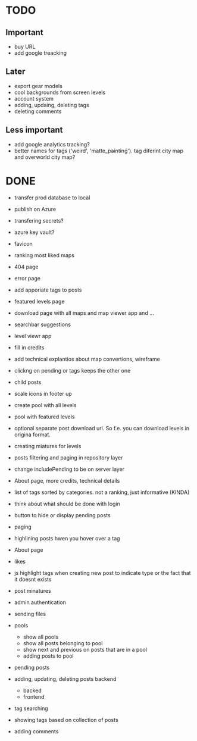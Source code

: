 # TODO
## Important

- buy URL
- add google treacking

## Later
- export gear models
- cool backgrounds from screen levels
- account system
- adding, updaing, deleting tags
- deleting comments

## Less important
- add google analytics tracking?
- better names for tags ('weird', 'matte_painting'). tag diferint city map and overworld city map?


# DONE
- transfer prod database to local
- publish on Azure
- transfering secrets?
- azure key vault?
- favicon
- ranking most liked maps
- 404 page
- error page
- add apporiate tags to posts
- featured levels page
- download page with all maps and map viewer app and ...
- searchbar suggestions
- level viewr app
- fill in credits
- add technical explantios about map convertions, wireframe 
- clickng on pending or tags keeps the other one
- child posts
- scale icons in footer up
- create pool with all levels
- pool with featured levels
- optional separate post download url. So f.e. you can download levels in origina format.
- creating miatures for levels
- posts filtering and paging in repository layer
- change includePending to be on server layer
- About page, more credits, technical details
- list of tags sorted by categories. not a ranking, just informative (KINDA)
- think about what should be done with login 
- button to hide or display pending posts
- paging
- highlining posts hwen you hover over a tag
- About page
- likes
- js highlight tags when creating new post to indicate type or the fact that it doesnt exists
- post minatures
- admin authentication
- sending files
- pools
	- show all pools
	- show all posts belonging to pool
	- show next and previous on posts that are in a pool
	- adding posts to pool

- pending posts

- adding, updating, deleting posts backend
	- backed
	- frontend


- tag searching 
- showing tags based on collection of posts

- adding comments